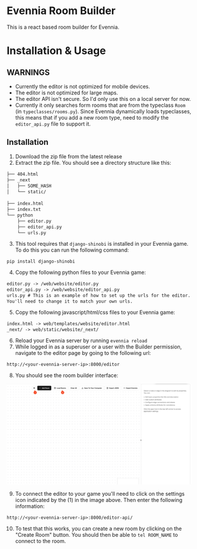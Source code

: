 # Evennia Room Builder

This is a react based room builder for Evennia.

# Installation & Usage

## WARNINGS

- Currently the editor is not optimized for mobile devices.
- The editor is not optimized for large maps.
- The editor API isn't secure. So I'd only use this on a local server for now.
- Currently it only searches form rooms that are from the typeclass `Room` (in `typeclasses/rooms.py`). Since Evennia dynamically loads typeclasses, this means that if you add a new room type, need to modify the `editor_api.py` file to support it.

## Installation

1. Download the zip file from the latest release
2. Extract the zip file. You should see a directory structure like this:

```
├── 404.html
├── _next
│   ├── SOME_HASH
│   └── static/

├── index.html
├── index.txt
└── python
    ├── editor.py
    ├── editor_api.py
    └── urls.py
```

3. This tool requires that `django-shinobi` is installed in your Evennia game. To do this you can run the following command:

```
pip install django-shinobi
```

4.  Copy the following python files to your Evennia game:

```
editor.py -> /web/website/editor.py
editor_api.py -> /web/website/editor_api.py
urls.py # This is an example of how to set up the urls for the editor. You'll need to change it to match your own urls.
```

5. Copy the following javascript/html/css files to your Evennia game:

```
index.html -> web/templates/website/editor.html
_next/ -> web/static/website/_next/
```

6. Reload your Evennia server by running `evennia reload`
7. While logged in as a superuser or a user with the Builder permission, navigate to the editor page by going to the following url:

```
http://<your-evennia-server-ip>:8000/editor
```

8. You should see the room builder interface:

![Room Builder Interface](./docs/img/editor.png)

9. To connect the editor to your game you'll need to click on the settings icon indicated by the (1) in the image above. Then enter the following information:

```
http://<your-evennia-server-ip>:8000/editor-api/
```

10. To test that this works, you can create a new room by clicking on the "Create Room" button. You should then be able to `tel ROOM_NAME` to connect to the room.
